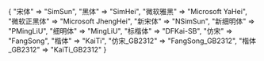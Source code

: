 {
        "宋体" => "SimSun",
        "黑体" => "SimHei",
        "微软雅黑" => "Microsoft YaHei",
        "微软正黑体" => "Microsoft JhengHei",
        "新宋体" => "NSimSun",
        "新细明体" => "PMingLiU",
        "细明体" => "MingLiU",
        "标楷体" => "DFKai-SB",
        "仿宋" => "FangSong",
        "楷体" => "KaiTi",
        "仿宋_GB2312" => "FangSong_GB2312",
        "楷体_GB2312" => "KaiTi_GB2312"
}
